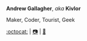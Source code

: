 __Andrew Gallagher__, _aka_ __Kivlor__

Maker, Coder, Tourist, Geek

[:octocat:](http://github.com/kivlor) | [:camera:](http://instagram.com/kivlor) | [:briefcase:]([http://instagram.com/kivlor](https://www.linkedin.com/in/andrew-gallagher-a09218250))

<!---
kivlor/kivlor is a ✨ special ✨ repository because its `README.md` (this file) appears on your GitHub profile.
You can click the Preview link to take a look at your changes.
--->
